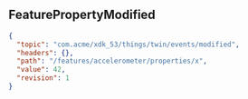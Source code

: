 ## FeaturePropertyModified

```json
{
  "topic": "com.acme/xdk_53/things/twin/events/modified",
  "headers": {},
  "path": "/features/accelerometer/properties/x",
  "value": 42,
  "revision": 1
}
```
